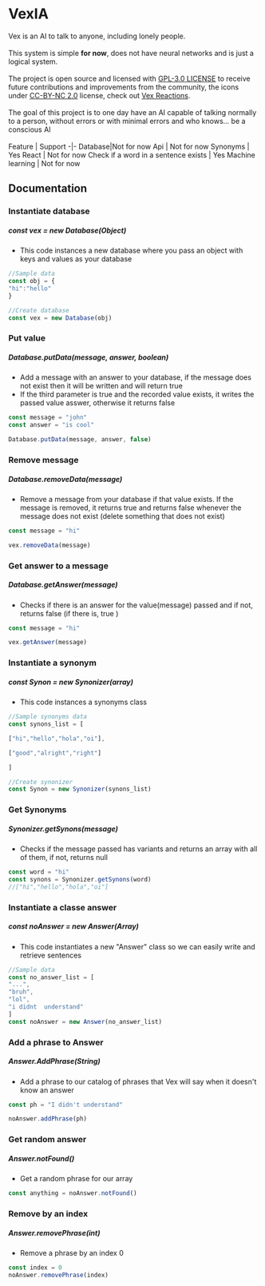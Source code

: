 # VexIA
Vex is an AI to talk to anyone, including lonely people.
<br>
<br>
This system is simple **for now**, does not have neural networks and is just a logical system. <br>
<br>
The project is open source and licensed with [GPL-3.0 LICENSE](LICENSE) to receive future contributions and improvements from the community, the icons under [CC-BY-NC 2.0](https://creativecommons.org/licenses/by-nc/2.0/legalcode) license, check out [Vex Reactions](https://github.com/cookieukw/Vex-Reactions).
<br>
<br>
The goal of this project is to one day have an AI capable of talking normally to a person, without errors or with minimal errors and who knows... be a conscious AI
<br>
<br>
Feature  | Support
-|-
Database|Not for now 
Api | Not for now
Synonyms | Yes
React | Not for now
Check if a word in a sentence exists | Yes
Machine learning | Not for now
## Documentation

### Instantiate database

##### const vex = new Database(Object)

- This code instances a new database where you pass an object with keys and values as your database 

```js
//Sample data
const obj = {
"hi":"hello"
}

//Create database
const vex = new Database(obj)
```
### Put value
##### Database.putData(message, answer, boolean)
- Add a message with an answer to your database, if the message does not exist then it will be written and will return true 
- If the third parameter is true and the recorded value exists, it writes the passed value asswer, otherwise it returns false 
```js
const message = "john"
const answer = "is cool"

Database.putData(message, answer, false)
```
### Remove message
##### Database.removeData(message)
- Remove a message from your database if that value exists. If the message is removed, it returns true and returns false whenever the message does not exist (delete something that does not exist) 
 ```js
 const message = "hi"

 vex.removeData(message)
 ```
### Get answer to a message
##### Database.getAnswer(message)
- Checks if there is an answer for the value(message) passed and if not, returns false (if there is, true ) 
```js
const message = "hi"

vex.getAnswer(message)
```
### Instantiate a synonym
##### const Synon = new Synonizer(array)
- This code instances a synonyms class 
```js
//Sample synonyms data
const synons_list = [

["hi","hello","hola","oi"],

["good","alright","right"]

]

//Create synonizer
const Synon = new Synonizer(synons_list)

```
### Get Synonyms 
##### Synonizer.getSynons(message)
- Checks if the message passed has variants and returns an array with all of them, if not, returns null 

```js
const word = "hi"
const synons = Synonizer.getSynons(word)
//["hi","hello","hola","oi"]

```
### Instantiate  a classe answer
##### const noAnswer = new Answer(Array)
- This code instantiates a new "Answer" class so we can easily write and retrieve sentences 
```js
//Sample data
const no_answer_list = [
"...",
"bruh",
"lol",
"i didnt  understand"
]
const noAnswer = new Answer(no_answer_list)
```

### Add a phrase to Answer
##### Answer.AddPhrase(String)
- Add a phrase to our catalog of phrases that Vex will say when it doesn't know an answer 
```js
const ph = "I didn't understand"

noAnswer.addPhrase(ph)
```
### Get random answer
##### Answer.notFound()
- Get a random phrase for our array
```js
const anything = noAnswer.notFound()
```
### Remove by an index
##### Answer.removePhrase(int)
- Remove a phrase by an index 0
```js
const index = 0
noAnswer.removePhrase(index)
```
